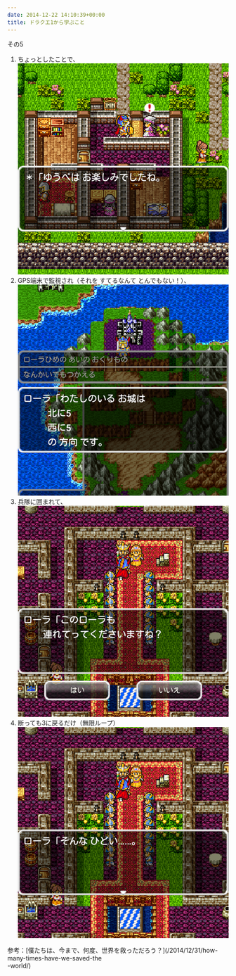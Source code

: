 ```yaml
---
date: 2014-12-22 14:10:39+00:00
title: ドラクエ1から学ぶこと
---
```


その5

1. ちょっとしたことで、![](/images/2014-12-22-learning-from-dorakue-1-part-5-1.png)
2. GPS端末で監視され（それを すてるなんて とんでもない！）、![](/images/2014-12-22-learning-from-dorakue-1-part-5-2.png)
3. 兵隊に囲まれて、![](/images/2014-12-22-learning-from-dorakue-1-part-5-3.png)
4. 断っても3に戻るだけ（無限ループ）![](/images/2014-12-22-learning-from-dorakue-1-part-5-4.png)

参考：[僕たちは、今まで、何度、世界を救っただろう？](/2014/12/31/how-many-times-have-we-saved-the\
-world/)
